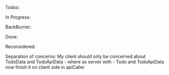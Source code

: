 Todos:

<!--TODO: Add gracefull error handling for validation fails -->



<!--TODO: Look at filtering once again -->

In Progress:

BackBurner:

<!--TODO: Maybe optimize search to not 
run filter on items on both display and tabs - but we are using .some() so we might be good 
-->
<!--TODO: Use Rem - gotta read more -->
<!--TODO: Rewrite stories -->
<!--TODO: Implement multiple TodoDisplays -->
<!--TODO: Work on scalability more -->
<!--TODO: Export styles in some way -->
<!--TODO: Fix bug when dragndropping singleline multiline 
    Prolly need to send to a parent whether it is collapsed or not
    And maybe will have to update prisma model
-->

Done:
<!--TODO: Add 3 dots menu for extra actions - take note, take out status showing out of the statusdropdown otherwise the position relative messes stuff -->
<!--TODO: TodoItem: Handle multiple lines -->
<!--TODO: Add to multiline TodoItem content a handle to add single line -->
<!--TODO: Make status change background on hover-->
<!--TODO: Add checks on the server for TodoConstr -->
<!--TODO: Add checking to api for TodoItemsData and TodoTabsData -->
<!--
    TODO: Fix dragging when using search 
    Problem: svelte-dnd-action uses rendered items
-->

Reconsidered:

<!--TODO: Make server treat newline as one char, bind to innerHTML some let and then use $: to update the title with parsing -->

Separation of concerns: My client should only be concerned about TodoData and TodoApiData - where as server with - Todo and TodoApiData
now finish it on client side in apiCaller
